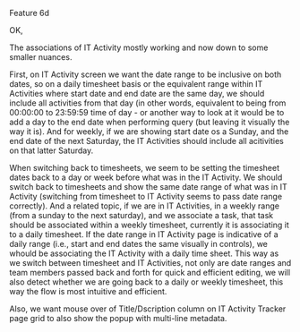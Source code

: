 Feature 6d

OK, 

The associations of IT Activity mostly working and now down to some smaller nuances.

First, on IT Activity screen we want the date range to be inclusive on both dates, so on a daily timesheet basis or the equivalent range within IT Activities where start date and end date are the same day, we should include all activities from that day (in other words, equivalent to being from 00:00:00 to 23:59:59 time of day - or another way to look at it would be to add a day to the end date when performing query (but leaving it visually the way it is).  And for weekly, if we are showing start date os a Sunday, and the end date of the next Saturday, the IT Activities should include all acitivities on that latter Saturday.

When switching back to timesheets, we seem to be setting the timesheet dates back to a day or week before what was in the IT Activity.  We should switch back to timesheets and show the same date range of what was in IT Activity (switching from timesheet to IT Activity seems to pass date range correctly).  And a related topic, if we are in IT Activities, in a weekly range (from a sunday to the next saturday), and we associate a task, that task should be associated within a weekly timesheet, currently it is associating it to a daily timesheet.  If the date range in IT Activity page is indicative of a daily range (i.e., start and end dates the same visually in controls), we whould be associating the IT Activity with a daily time sheet.  This way as we switch between timesheet and IT Activities, not only are date ranges and team members passed back and forth for quick and efficient editing, we will also detect whether we are going back to a daily or weekly timesheet, this way the flow is most intuitive and efficient.

Also, we want mouse over of Title/Dscription column on IT Activity Tracker page grid to also show the popup with multi-line metadata.




